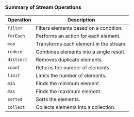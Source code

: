 ### **Summary of Stream Operations**

|Operation|Description|
|---|---|
|`filter`|Filters elements based on a condition.|
|`forEach`|Performs an action for each element.|
|`map`|Transforms each element in the stream.|
|`reduce`|Combines elements into a single result.|
|`distinct`|Removes duplicate elements.|
|`count`|Returns the number of elements.|
|`limit`|Limits the number of elements.|
|`min`|Finds the minimum element.|
|`max`|Finds the maximum element.|
|`sorted`|Sorts the elements.|
|`collect`|Collects elements into a collection.|
